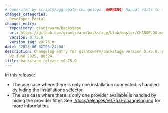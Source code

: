 ```yaml
---
# Generated by scripts/aggregate-changelogs. WARNING: Manual edits to this files will be overwritten.
changes_categories:
- Developer Portal
changes_entry:
  repository: giantswarm/backstage
  url: https://github.com/giantswarm/backstage/blob/master/CHANGELOG.md#0750---2025-06-02
  version: 0.75.0
  version_tag: v0.75.0
date: '2025-06-02T08:24:00'
description: Changelog entry for giantswarm/backstage version 0.75.0, published on
  02 June 2025, 08:24.
title: backstage release v0.75.0
---
```


In this release:
- The use case where there is only one installation connected is handled by hiding the installations selector.
- The use case where there is only one provider available is handled by hiding the provider filter.
See [./docs/releases/v0.75.0-changelog.md](./docs/releases/v0.75.0-changelog.md) for more information.
